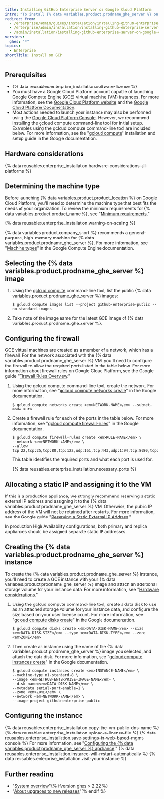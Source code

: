 ```yaml
---
title: Installing GitHub Enterprise Server on Google Cloud Platform
intro: "To install {% data variables.product.prodname_ghe_server %} on Google Cloud Platform, you must deploy onto a supported machine type and use a persistent standard disk or a persistent SSD."
redirect_from:
  - /enterprise/admin/guides/installation/installing-github-enterprise-on-google-cloud-platform/
  - /enterprise/admin/installation/installing-github-enterprise-server-on-google-cloud-platform
  - /admin/installation/installing-github-enterprise-server-on-google-cloud-platform
versions:
  ghes: "*"
topics:
  - Enterprise
shortTitle: Install on GCP
---
```


## Prerequisites

- {% data reusables.enterprise_installation.software-license %}
- You must have a Google Cloud Platform account capable of launching Google Compute Engine (GCE) virtual machine (VM) instances. For more information, see the [Google Cloud Platform website](https://cloud.google.com/) and the [Google Cloud Platform Documentation](https://cloud.google.com/docs/).
- Most actions needed to launch your instance may also be performed using the [Google Cloud Platform Console](https://cloud.google.com/compute/docs/console). However, we recommend installing the gcloud compute command-line tool for initial setup. Examples using the gcloud compute command-line tool are included below. For more information, see the "[gcloud compute](https://cloud.google.com/compute/docs/gcloud-compute/)" installation and setup guide in the Google documentation.

## Hardware considerations

{% data reusables.enterprise_installation.hardware-considerations-all-platforms %}

## Determining the machine type

Before launching {% data variables.product.product_location %} on Google Cloud Platform, you'll need to determine the machine type that best fits the needs of your organization. To review the minimum requirements for {% data variables.product.product_name %}, see "[Minimum requirements](#minimum-requirements)."

{% data reusables.enterprise_installation.warning-on-scaling %}

{% data variables.product.company_short %} recommends a general-purpose, high-memory machine for {% data variables.product.prodname_ghe_server %}. For more information, see "[Machine types](https://cloud.google.com/compute/docs/machine-types#n2_high-memory_machine_types)" in the Google Compute Engine documentation.

## Selecting the {% data variables.product.prodname_ghe_server %} image

1. Using the [gcloud compute](https://cloud.google.com/compute/docs/gcloud-compute/) command-line tool, list the public {% data variables.product.prodname_ghe_server %} images:

   ```shell
   $ gcloud compute images list --project github-enterprise-public --no-standard-images
   ```

2. Take note of the image name for the latest GCE image of {% data variables.product.prodname_ghe_server %}.

## Configuring the firewall

GCE virtual machines are created as a member of a network, which has a firewall. For the network associated with the {% data variables.product.prodname_ghe_server %} VM, you'll need to configure the firewall to allow the required ports listed in the table below. For more information about firewall rules on Google Cloud Platform, see the Google guide "[Firewall Rules Overview](https://cloud.google.com/vpc/docs/firewalls)."

1. Using the gcloud compute command-line tool, create the network. For more information, see "[gcloud compute networks create](https://cloud.google.com/sdk/gcloud/reference/compute/networks/create)" in the Google documentation.
   ```shell
   $ gcloud compute networks create <em>NETWORK-NAME</em> --subnet-mode auto
   ```
2. Create a firewall rule for each of the ports in the table below. For more information, see "[gcloud compute firewall-rules](https://cloud.google.com/sdk/gcloud/reference/compute/firewall-rules/)" in the Google documentation.

   ```shell
   $ gcloud compute firewall-rules create <em>RULE-NAME</em> \
   --network <em>NETWORK-NAME</em> \
   --allow tcp:22,tcp:25,tcp:80,tcp:122,udp:161,tcp:443,udp:1194,tcp:8080,tcp:8443,tcp:9418,icmp
   ```

   This table identifies the required ports and what each port is used for.

   {% data reusables.enterprise_installation.necessary_ports %}

## Allocating a static IP and assigning it to the VM

If this is a production appliance, we strongly recommend reserving a static external IP address and assigning it to the {% data variables.product.prodname_ghe_server %} VM. Otherwise, the public IP address of the VM will not be retained after restarts. For more information, see the Google guide "[Reserving a Static External IP Address](https://cloud.google.com/compute/docs/configure-instance-ip-addresses)."

In production High Availability configurations, both primary and replica appliances should be assigned separate static IP addresses.

## Creating the {% data variables.product.prodname_ghe_server %} instance

To create the {% data variables.product.prodname_ghe_server %} instance, you'll need to create a GCE instance with your {% data variables.product.prodname_ghe_server %} image and attach an additional storage volume for your instance data. For more information, see "[Hardware considerations](#hardware-considerations)."

1. Using the gcloud compute command-line tool, create a data disk to use as an attached storage volume for your instance data, and configure the size based on your user license count. For more information, see "[gcloud compute disks create](https://cloud.google.com/sdk/gcloud/reference/compute/disks/create)" in the Google documentation.

   ```shell
   $ gcloud compute disks create <em>DATA-DISK-NAME</em> --size <em>DATA-DISK-SIZE</em> --type <em>DATA-DISK-TYPE</em> --zone <em>ZONE</em>
   ```

2. Then create an instance using the name of the {% data variables.product.prodname_ghe_server %} image you selected, and attach the data disk. For more information, see "[gcloud compute instances create](https://cloud.google.com/sdk/gcloud/reference/compute/instances/create)" in the Google documentation.
   ```shell
   $ gcloud compute instances create <em>INSTANCE-NAME</em> \
   --machine-type n1-standard-8 \
   --image <em>GITHUB-ENTERPRISE-IMAGE-NAME</em> \
   --disk name=<em>DATA-DISK-NAME</em> \
   --metadata serial-port-enable=1 \
   --zone <em>ZONE</em> \
   --network <em>NETWORK-NAME</em> \
   --image-project github-enterprise-public
   ```

## Configuring the instance

{% data reusables.enterprise_installation.copy-the-vm-public-dns-name %}
{% data reusables.enterprise_installation.upload-a-license-file %}
{% data reusables.enterprise_installation.save-settings-in-web-based-mgmt-console %} For more information, see "[Configuring the {% data variables.product.prodname_ghe_server %} appliance](/enterprise/admin/guides/installation/configuring-the-github-enterprise-server-appliance)."
{% data reusables.enterprise_installation.instance-will-restart-automatically %}
{% data reusables.enterprise_installation.visit-your-instance %}

## Further reading

- "[System overview](/enterprise/admin/guides/installation/system-overview)"{% ifversion ghes > 2.22 %}
- "[About upgrades to new releases](/admin/overview/about-upgrades-to-new-releases)"{% endif %}
